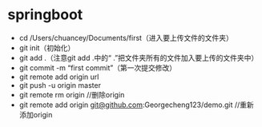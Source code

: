 # springboot
* cd /Users/chuancey/Documents/first（进入要上传文件的文件夹） 
* git init（初始化） 
* git add .（注意git add .中的“ .”把文件夹所有的文件加入要上传的文件夹中） 
* git commit -m “first commit”（第一次提交修改） 
* git remote add origin url
* git push -u origin master
* git remote rm origin   //删除origin
* git remote add origin git@github.com:Georgecheng123/demo.git   //重新添加origin
